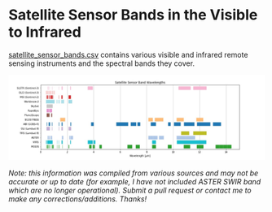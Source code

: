 # Satellite Sensor Bands in the Visible to Infrared

[satellite_sensor_bands.csv](satellite_sensor_bands.csv) contains various visible and infrared remote sensing instruments and the spectral bands they cover.


![](satellite_sensor_bands.jpg)


*Note: this information was compiled from various sources and may not be accurate or up to date (for example, I have not included ASTER SWIR band which are no longer operational). Submit a pull request or contact me to make any corrections/additions. Thanks!*
